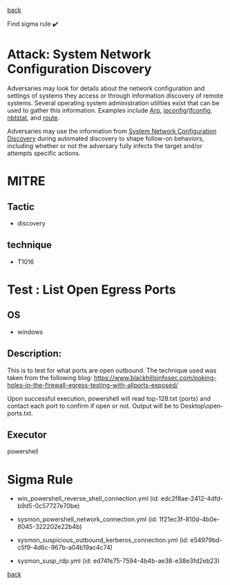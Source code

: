 
[back](../index.md)

Find sigma rule :heavy_check_mark: 

# Attack: System Network Configuration Discovery 

Adversaries may look for details about the network configuration and settings of systems they access or through information discovery of remote systems. Several operating system administration utilities exist that can be used to gather this information. Examples include [Arp](https://attack.mitre.org/software/S0099), [ipconfig](https://attack.mitre.org/software/S0100)/[ifconfig](https://attack.mitre.org/software/S0101), [nbtstat](https://attack.mitre.org/software/S0102), and [route](https://attack.mitre.org/software/S0103).

Adversaries may use the information from [System Network Configuration Discovery](https://attack.mitre.org/techniques/T1016) during automated discovery to shape follow-on behaviors, including whether or not the adversary fully infects the target and/or attempts specific actions.

# MITRE
## Tactic
  - discovery


## technique
  - T1016


# Test : List Open Egress Ports
## OS
  - windows


## Description:
This is to test for what ports are open outbound.  The technique used was taken from the following blog:
https://www.blackhillsinfosec.com/poking-holes-in-the-firewall-egress-testing-with-allports-exposed/

Upon successful execution, powershell will read top-128.txt (ports) and contact each port to confirm if open or not. Output will be to Desktop\open-ports.txt.


## Executor
powershell

# Sigma Rule
 - win_powershell_reverse_shell_connection.yml (id: edc2f8ae-2412-4dfd-b9d5-0c57727e70be)

 - sysmon_powershell_network_connection.yml (id: 1f21ec3f-810d-4b0e-8045-322202e22b4b)

 - sysmon_suspicious_outbound_kerberos_connection.yml (id: e54979bd-c5f9-4d6c-967b-a04b19ac4c74)

 - sysmon_susp_rdp.yml (id: ed74fe75-7594-4b4b-ae38-e38e3fd2eb23)



[back](../index.md)
